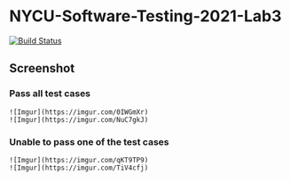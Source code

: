 # NYCU-Software-Testing-2021-Lab3
[![Build Status](https://travis-ci.com/leonlu1151/509557008.svg?branch=main)](https://travis-ci.com/leonlu1151/509557008)

## Screenshot

### Pass all test cases

    ![Imgur](https://imgur.com/0IWGmXr)
    ![Imgur](https://imgur.com/NuC7gkJ)

### Unable to pass one of the test cases

    ![Imgur](https://imgur.com/qKT9TP9)
    ![Imgur](https://imgur.com/TiV4cfj)
